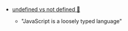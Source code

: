 - [undefined vs not defined 🤔](https://youtu.be/B7iF6G3EyIk?si=kLrRJAswq-AjVw9m)
    
    - "JavaScript is a loosely typed language"